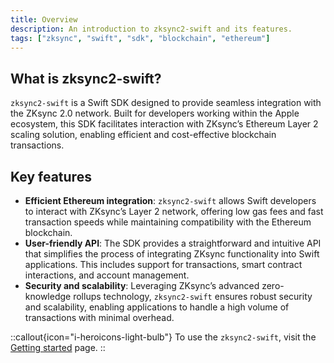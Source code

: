 ```yaml
---
title: Overview
description: An introduction to zksync2-swift and its features.
tags: ["zksync", "swift", "sdk", "blockchain", "ethereum"]
---
```


## What is zksync2-swift?

`zksync2-swift` is a Swift SDK designed to provide seamless integration with the ZKsync 2.0 network. Built for
developers working within the Apple ecosystem, this SDK facilitates interaction with ZKsync’s Ethereum Layer 2
scaling solution, enabling efficient and cost-effective blockchain transactions.

## Key features

- **Efficient Ethereum integration**: `zksync2-swift` allows Swift developers to interact with ZKsync’s Layer 2
network, offering low gas fees and fast transaction speeds while maintaining compatibility with the Ethereum blockchain.
- **User-friendly API**: The SDK provides a straightforward and intuitive API that simplifies the process of
integrating ZKsync functionality into Swift applications. This includes support for transactions, smart contract
interactions, and account management.
- **Security and scalability**: Leveraging ZKsync’s advanced zero-knowledge rollups technology, `zksync2-swift`
ensures robust security and scalability, enabling applications to handle a high volume of transactions with minimal overhead.

::callout{icon="i-heroicons-light-bulb"}
To use the `zksync2-swift`, visit the [Getting started](/sdk/swift/introduction/installation) page.
::
